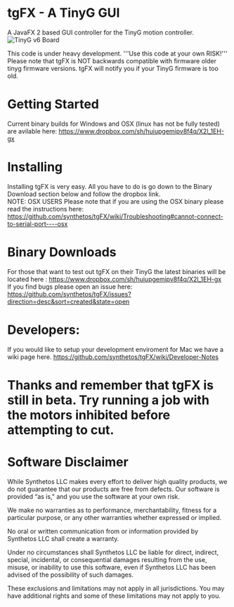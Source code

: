 tgFX - A TinyG GUI
====
A JavaFX 2 based GUI controller for the TinyG motion controller.
![TinyG v6 Board](http://farm9.staticflickr.com/8247/8454110427_b09b5a622b_c.jpg)
<br>

This code is under heavy development.
'''Use this code at your own RISK!'''
Please note that tgFX is NOT backwards compatible with firmware older tinyg firmware versions.  tgFX will notify you if your TinyG firmware is too old.


Getting Started
==
Current binary builds for Windows and OSX (linux has not be fully tested) are avilable here:
https://www.dropbox.com/sh/huiupgemipv8f4q/X2l_1EH-gx



Installing
===
Installing tgFX is very easy.  All you have to do is go down to the Binary Download section below and follow the dropbox link.  
NOTE: OSX USERS
Please note that if you are using the OSX binary please read the instructions here:
https://github.com/synthetos/tgFX/wiki/Troubleshooting#cannot-connect-to-serial-port----osx

Binary Downloads
==
For those that want to test out tgFX on their TinyG the latest binaries will be located here :
https://www.dropbox.com/sh/huiupgemipv8f4q/X2l_1EH-gx
<br>
If you find bugs please open an issue here:
https://github.com/synthetos/tgFX/issues?direction=desc&sort=created&state=open


Developers:
===
If you would like to setup your development enviroment for Mac we have a wiki page here.
https://github.com/synthetos/tgFX/wiki/Developer-Notes



Thanks and remember that tgFX is still in beta. Try running a job with the motors inhibited before attempting to cut.
==


Software Disclaimer
===
While Synthetos LLC makes every effort to deliver high quality products, we do not guarantee that our products are free from defects. Our software is provided “as is," and you use the software at your own risk.

We make no warranties as to performance, merchantability, fitness for a particular purpose, or any other warranties whether expressed or implied.

No oral or written communication from or information provided by Synthetos LLC shall create a warranty.

Under no circumstances shall Synthetos LLC be liable for direct, indirect, special, incidental, or consequential damages resulting from the use, misuse, or inability to use this software, even if Synthetos LLC has been advised of the possibility of such damages.

These exclusions and limitations may not apply in all jurisdictions. You may have additional rights and some of these limitations may not apply to you.
